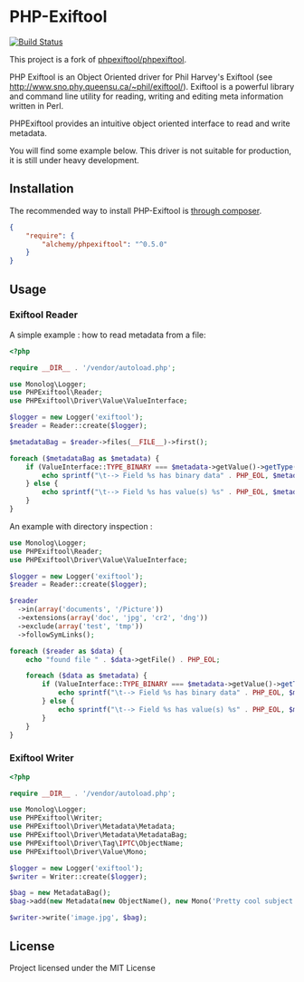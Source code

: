 # PHP-Exiftool

[![Build Status](https://secure.travis-ci.org/alchemy-fr/PHPExiftool.png?branch=master)](http://travis-ci.org/alchemy-fr/PHPExiftool)

This project is a fork of [phpexiftool/phpexiftool](https://github.com/phpexiftool/phpexiftool).

PHP Exiftool is an Object Oriented driver for Phil Harvey's Exiftool (see
http://www.sno.phy.queensu.ca/~phil/exiftool/).
Exiftool is a powerful library and command line utility for reading, writing
and editing meta information written in Perl.

PHPExiftool provides an intuitive object oriented interface to read and write
metadata.

You will find some example below.
This driver is not suitable for production, it is still under heavy development.

## Installation

The recommended way to install PHP-Exiftool is [through composer](http://getcomposer.org).

```JSON
{
    "require": {
        "alchemy/phpexiftool": "^0.5.0"
    }
}
```

## Usage

### Exiftool Reader

A simple example : how to read metadata from a file:

```php
<?php

require __DIR__ . '/vendor/autoload.php';

use Monolog\Logger;
use PHPExiftool\Reader;
use PHPExiftool\Driver\Value\ValueInterface;

$logger = new Logger('exiftool');
$reader = Reader::create($logger);

$metadataBag = $reader->files(__FILE__)->first();

foreach ($metadataBag as $metadata) {
    if (ValueInterface::TYPE_BINARY === $metadata->getValue()->getType()) {
        echo sprintf("\t--> Field %s has binary data" . PHP_EOL, $metadata->getTag());
    } else {
        echo sprintf("\t--> Field %s has value(s) %s" . PHP_EOL, $metadata->getTag(), $metadata->getValue()->asString());
    }
}
```

An example with directory inspection :

```php
use Monolog\Logger;
use PHPExiftool\Reader;
use PHPExiftool\Driver\Value\ValueInterface;

$logger = new Logger('exiftool');
$reader = Reader::create($logger);

$reader
  ->in(array('documents', '/Picture'))
  ->extensions(array('doc', 'jpg', 'cr2', 'dng'))
  ->exclude(array('test', 'tmp'))
  ->followSymLinks();

foreach ($reader as $data) {
    echo "found file " . $data->getFile() . PHP_EOL;

    foreach ($data as $metadata) {
        if (ValueInterface::TYPE_BINARY === $metadata->getValue()->getType()) {
            echo sprintf("\t--> Field %s has binary data" . PHP_EOL, $metadata->getTag());
        } else {
            echo sprintf("\t--> Field %s has value(s) %s" . PHP_EOL, $metadata->getTag(), $metadata->getValue()->asString());
        }
    }
}
```

### Exiftool Writer

```php
<?php

require __DIR__ . '/vendor/autoload.php';

use Monolog\Logger;
use PHPExiftool\Writer;
use PHPExiftool\Driver\Metadata\Metadata;
use PHPExiftool\Driver\Metadata\MetadataBag;
use PHPExiftool\Driver\Tag\IPTC\ObjectName;
use PHPExiftool\Driver\Value\Mono;

$logger = new Logger('exiftool');
$writer = Writer::create($logger);

$bag = new MetadataBag();
$bag->add(new Metadata(new ObjectName(), new Mono('Pretty cool subject')));

$writer->write('image.jpg', $bag);
```

## License

Project licensed under the MIT License
